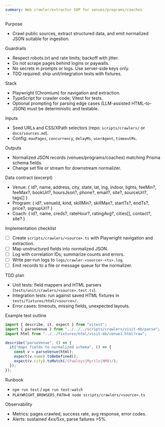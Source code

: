 ```yaml
---
summary: Web crawler/extractor SOP for venues/programs/coaches
---
```


Purpose
- Crawl public sources, extract structured data, and emit normalized JSON suitable for ingestion.

Guardrails
- Respect robots.txt and rate limits; backoff with jitter.
- Do not scrape pages behind logins or paywalls.
- No secrets in prompts or logs. Use server-side keys only.
- TDD required: ship unit/integration tests with fixtures.

Stack
- Playwright (Chromium) for navigation and extraction.
- TypeScript for crawler code; Vitest for tests.
- Optional prompting for parsing edge cases (LLM-assisted HTML-to-JSON) must be deterministic and testable.

Inputs
- Seed URLs and CSS/XPath selectors (repo: `scripts/crawlers/` or `docs/sources.md`).
- Config: `maxPages`, `concurrency`, `delayMs`, `userAgent`, `timeoutMs`.

Outputs
- Normalized JSON records (venues/programs/coaches) matching Prisma schema fields.
- Change set file or stream for downstream normalizer.

Data contract (excerpt)
- Venue: { id?, name, address, city, state, lat, lng, indoor, lights, feeMin?, feeMax?, bookUrl?, hoursJson?, phone?, email?, site?, sourceUrl?, tags[] }
- Program: { id?, venueId, kind, skillMin?, skillMax?, startTs?, endTs?, price?, signupUrl? }
- Coach: { id?, name, creds?, rateHour?, ratingAvg?, cities[], contact?, site? }

Implementation checklist
- [ ] Create `scripts/crawlers/<source>.ts` with Playwright navigation and extraction.
- [ ] Map unstructured fields into normalized JSON.
- [ ] Log with correlation IDs; summarize counts and errors.
- [ ] Write per-run logs to `logs/crawler-<source>-<ts>.log`.
- [ ] Emit records to a file or message queue for the normalizer.

TDD plan
- Unit tests: field mappers and HTML parsers (`tests/unit/crawlers/<source>.test.ts`).
- Integration tests: run against saved HTML fixtures in `tests/fixtures/html/<source>/`.
- Error cases: timeouts, missing fields, unexpected layouts.

Example test outline
```ts
import { describe, it, expect } from "vitest";
import { parseVenue } from "../../../scripts/crawlers/visit-mb/parse";
import html from "../../fixtures/html/visit-mb/venue1.html?raw";

describe("parseVenue", () => {
  it("maps fields to normalized schema", () => {
    const v = parseVenue(html);
    expect(v.name).toBeDefined();
    expect(v.city).toMatch(/(Pawleys|Myrtle|NMB)/);
  });
});
```

Runbook
- `npm run test` / `npm run test:watch`
- `PLAYWRIGHT_BROWSERS_PATH=0 node scripts/crawlers/<source>.ts`

Observability
- Metrics: pages crawled, success rate, avg response, error codes.
- Alerts: sustained 4xx/5xx, parse failures >5%.
